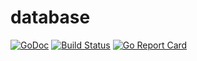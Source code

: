 # database
[![GoDoc](https://godoc.org/github.com/dtucker2/database?status.svg)](https://godoc.org/github.com/dtucker2/database) [![Build Status](https://travis-ci.org/dtucker2/database.svg)](https://travis-ci.org/dtucker2/database) [![Go Report Card](https://goreportcard.com/badge/github.com/dtucker2/database)](https://goreportcard.com/report/github.com/dtucker2/database) 